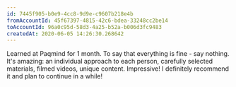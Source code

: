 ```yaml
---
id: 7445f905-b0e9-4cc8-9d9e-c9607b218e4b
fromAccountId: 45f67397-4815-42c6-bdea-33248cc2be14
toAccountId: 96a0c95d-58d3-4a25-b52a-b006d3fc9483
createdAt: 2020-06-05 14:26:30.268642
---
```


Learned at Paqmind for 1 month. To say that everything is fine -
say nothing. It's amazing: an individual approach to each person,
carefully selected materials, filmed videos, unique content. Impressive!
I definitely recommend it and plan to continue in a while!
